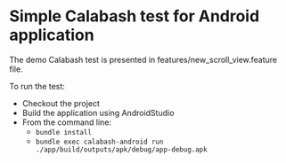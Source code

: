 # Simple Calabash test for Android application

The demo Calabash test is presented in features/new_scroll_view.feature file.

To run the test:

- Checkout the project
- Build the application using AndroidStudio
- From the command line:
  - <code>bundle install</code>
  - <code>bundle exec calabash-android run ./app/build/outputs/apk/debug/app-debug.apk</code>
